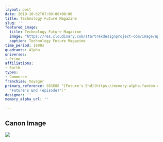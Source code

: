 ```yaml
---
layout: post
date: 2019-10-02T07:00:00+00:00
title: Technology Future Magazine
slug: ''
featured_image:
  title: Technology Future Magazine
  image: "https://res.cloudinary.com/startrekdesignproject-com/image/upload/v1570036616/TechnologyFuture.png"
  caption: Technology Future Magazine
time_period: 1900s
quadrants: Alpha
universes:
- Prime
affiliations:
- Earth
types:
- Commerce
franchise: Voyager
primary_reference: S03E08 "[Future's End](https://memory-alpha.fandom.com/wiki/Future%27s_End
  "Future's End (episode)")"
designer: ''
memory_alpha_url: ''

---
```

## Canon Image

![](https://res.cloudinary.com/startrekdesignproject-com/image/upload/v1570036616/TechnologyFuture_Future_sEnd1.jpg)